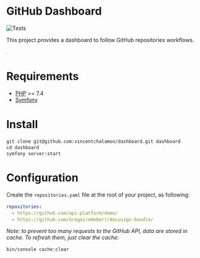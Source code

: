 # GitHub Dashboard

![Tests](https://github.com/vincentchalamon/dashboard/workflows/Tests/badge.svg)

This project provides a dashboard to follow GitHub repositories workflows.

![Dashboard](doc/dashboard.png)

# Requirements

- [PHP](https://www.php.net/) >= 7.4
- [Symfony](https://symfony.com/download)

# Install

```shell
git clone git@github.com:vincentchalamon/dashboard.git dashboard
cd dashboard
symfony server:start
```

# Configuration

Create the `repositories.yaml` file at the root of your project, as following:

```yaml
repositories:
  - https://github.com/api-platform/demo/
  - https://github.com/GregoireHebert/docusign-bundle/
```

_Note: to prevent too many requests to the GitHub API, data are stored in cache. To refresh them, just clear the cache:_

```shell
bin/console cache:clear
```
